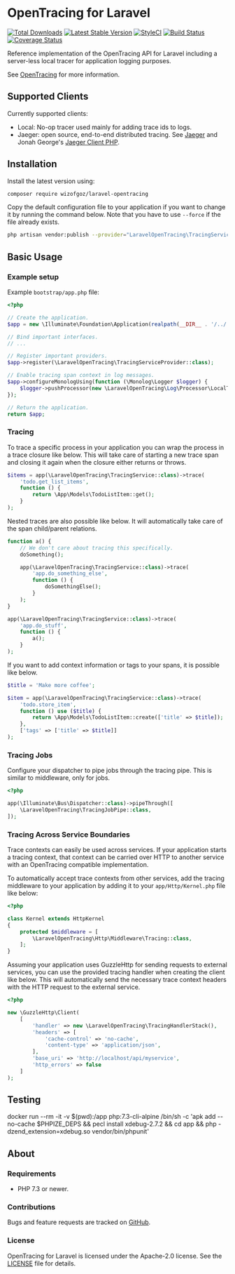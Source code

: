 # OpenTracing for Laravel

[![Total Downloads](https://img.shields.io/packagist/dt/wizofgoz/laravel-opentracing.svg?style=flat-square)](https://packagist.org/packages/wizofgoz/laravel-opentracing)
[![Latest Stable Version](https://img.shields.io/packagist/v/wizofgoz/laravel-opentracing.svg?style=flat-square)](https://packagist.org/packages/wizofgoz/laravel-opentracing)
[![StyleCI](https://github.styleci.io/repos/271911972/shield?style=flat-square&branch=develop)](https://github.styleci.io/repos/271911972)
[![Build Status](https://img.shields.io/travis/wizofgoz/laravel-opentracing/master.svg?style=flat-square)](https://travis-ci.org/wizofgoz/laravel-opentracing)
[![Coverage Status](https://coveralls.io/repos/github/Wizofgoz/laravel-opentracing/badge.svg?branch=master)](https://coveralls.io/github/Wizofgoz/laravel-opentracing?branch=master)

Reference implementation of the OpenTracing API for Laravel including a server-less local tracer for application
logging purposes.

See [OpenTracing](http://opentracing.io/) for more information.

## Supported Clients

Currently supported clients:

- Local: No-op tracer used mainly for adding trace ids to logs.
- Jaeger: open source, end-to-end distributed tracing. See [Jaeger](https://www.jaegertracing.io/) and
    Jonah George's [Jaeger Client PHP](https://github.com/jonahgeorge/jaeger-client-php).

## Installation

Install the latest version using:

```bash
composer require wizofgoz/laravel-opentracing
```

Copy the default configuration file to your application if you want to change it by running the command below. Note
that you have to use `--force` if the file already exists.

```bash
php artisan vendor:publish --provider="LaravelOpenTracing\TracingServiceProvider"
```

## Basic Usage

### Example setup

Example `bootstrap/app.php` file:

```php
<?php

// Create the application.
$app = new \Illuminate\Foundation\Application(realpath(__DIR__ . '/../'));

// Bind important interfaces.
// ...

// Register important providers.
$app->register(\LaravelOpenTracing\TracingServiceProvider::class);

// Enable tracing span context in log messages.
$app->configureMonologUsing(function (\Monolog\Logger $logger) {
    $logger->pushProcessor(new \LaravelOpenTracing\Log\Processor\LocalTracerProcessor());
});

// Return the application.
return $app;
```

### Tracing

To trace a specific process in your application you can wrap the process in a trace closure like below. This will take
care of starting a new trace span and closing it again when the closure either returns or throws.

```php
$items = app(\LaravelOpenTracing\TracingService::class)->trace(
    'todo.get_list_items',
    function () {
        return \App\Models\TodoListItem::get();
    }
);
```

Nested traces are also possible like below. It will automatically take care of the span child/parent relations.

```php
function a() {
    // We don't care about tracing this specifically.
    doSomething();

    app(\LaravelOpenTracing\TracingService::class)->trace(
        'app.do_something_else',
        function () {
            doSomethingElse();
        }
    );
}

app(\LaravelOpenTracing\TracingService::class)->trace(
    'app.do_stuff',
    function () {
        a();
    }
);
```

If you want to add context information or tags to your spans, it is possible like below.

```php
$title = 'Make more coffee';

$item = app(\LaravelOpenTracing\TracingService::class)->trace(
    'todo.store_item',
    function () use ($title) {
        return \App\Models\TodoListItem::create(['title' => $title]);
    },
    ['tags' => ['title' => $title]]
);
```

### Tracing Jobs

Configure your dispatcher to pipe jobs through the tracing pipe. This is similar to middleware, only for jobs.

```php
<?php

app(\Illuminate\Bus\Dispatcher::class)->pipeThrough([
    \LaravelOpenTracing\TracingJobPipe::class,
]);
```

### Tracing Across Service Boundaries

Trace contexts can easily be used across services. If your application starts a tracing context, that context can be
carried over HTTP to another service with an OpenTracing compatible implementation.

To automatically accept trace contexts from other services, add the tracing middleware to your application by adding it
to your `app/Http/Kernel.php` file like below:

```php
<?php

class Kernel extends HttpKernel
{
    protected $middleware = [
        \LaravelOpenTracing\Http\Middleware\Tracing::class,
    ];
}
```

Assuming your application uses GuzzleHttp for sending requests to external services, you can use the provided tracing
handler when creating the client like below. This will automatically send the necessary trace context headers with the
HTTP request to the external service.

```php
<?php

new \GuzzleHttp\Client(
    [
        'handler' => new \LaravelOpenTracing\TracingHandlerStack(),
        'headers' => [
            'cache-control' => 'no-cache',
            'content-type' => 'application/json',
        ],
        'base_uri' => 'http://localhost/api/myservice',
        'http_errors' => false
    ]
);
```

## Testing

docker run --rm -it -v $(pwd):/app php:7.3-cli-alpine /bin/sh -c 'apk add --no-cache $PHPIZE_DEPS && pecl install xdebug-2.7.2 && cd app && php -dzend_extension=xdebug.so vendor/bin/phpunit'

## About

### Requirements

- PHP 7.3 or newer.

### Contributions

Bugs and feature requests are tracked on [GitHub](https://github.com/taisph/laravel-opentracing/issues).

### License

OpenTracing for Laravel is licensed under the Apache-2.0 license. See the [LICENSE](LICENSE) file for details.
